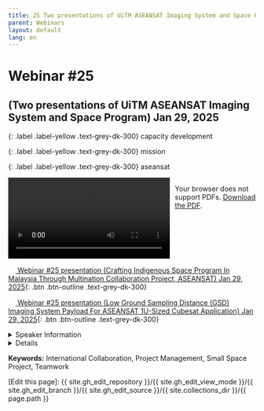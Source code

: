 ```yaml
---
title: 25 Two presentations of UiTM ASEANSAT Imaging System and Space Program
parent: Webinars
layout: default
lang: en
---
```


# Webinar #25
## (Two presentations of UiTM ASEANSAT Imaging System and Space Program) Jan 29, 2025

{: .label .label-yellow .text-grey-dk-300}
capacity development

{: .label .label-yellow .text-grey-dk-300}
mission

{: .label .label-yellow .text-grey-dk-300}
aseansat

<div style="display: flex; gap: 10px; align-items: flex-start;">
  <!-- Video Section -->
  <div style="flex: 2; max-width: 66%;">
    <video controls width="100%" height="auto">
      <source src="https://birds-project.com/open-source/video/birds_bus_opensource_webinar_25.mp4" type="video/mp4">
      Your browser does not support the video tag.
    </video>
  </div>

  <!-- Chat Section -->
  <div style="flex: 1; max-width: 33%;">
    <object 
      data="https://birds-project.com/open-source/pdf/BIRDS_BUS_Opensource_24_chat.pdf" 
      width="100%" 
      height="275px">
      <p>Your browser does not support PDFs. <a href="https://birds-project.com/open-source/pdf/BIRDS_BUS_Opensource_24_chat.pdf">Download the PDF</a>.</p>
    </object>
  </div>
</div>

<!-- Download Presentation  -->
[<img src="https://raw.githubusercontent.com/FortAwesome/Font-Awesome/6.x/svgs/regular/circle-down.svg" width="15" height="15"> Webinar #25 presentation (Crafting Indigenous Space Program In Malaysia Through Multination Collaboration Project, ASEANSAT) Jan 29, 2025](https://birds-project.com/open-source/pdf/birds_bus_opensource_webinar_25_1.pdf){: .btn .btn-outline .text-grey-dk-300}

[<img src="https://raw.githubusercontent.com/FortAwesome/Font-Awesome/6.x/svgs/regular/circle-down.svg" width="15" height="15"> Webinar #25 presentation (Low Ground Sampling Distance (GSD) Imaging System Payload For ASEANSAT 1U-Sized Cubesat Application) Jan 29, 2025](https://birds-project.com/open-source/pdf/birds_bus_opensource_webinar_25_2.pdf){: .btn .btn-outline .text-grey-dk-300}

<details markdown="block">
<summary>Speaker Information</summary>

**Ir. Dr. Mohamad Huzaimy Jusoh** is a Professor in School of Electrical Engineering,
Universiti Teknologi MARA (UiTM), Shah Alam, Malaysia. <br> He joined UiTM since
2007 after completing his M.Eng in Computer and Communication from Universiti
Kebangsaan Malaysia (UKM). He obtained his Doctorate from Kyushu University,
Japan, for research in Space and Earth Electromagnetism in 2013. <br> As an
academician, he has supervised more than 20 postgraduate students, led more
than 10 research grants, and published over 100 publications. His research interest
are Satellite Engineering and System, Space and Earth Electromagnetism and
Wireless Instrumentation and Communication Systems. <br> He has been appointed as
Visiting Professor at Kyushu Institute of Technology, Japan since 2018 until now.
Other than his career at university, Dr Mohamad Huzaimy holds positions as CoChairman, Visiting Engineer and Technical Consultant at several satellite-related
companies and ministry level in special projects such as Space Weather mitigation
and National Satellite project.

<br>
<br>

**Dr. Fatimah Zaharah Ali** is a senior lecturer at College of Engineering, Universiti Teknologi MARA (UiTM),
Malaysia since 2012. <br> She obtained her Bachelor of Engineering (Honours) in Electrical and Electronics from
Universiti Teknologi Petronas (UTP), Perak, Malaysia in 2009; MSc. in Telecommunication and Information
Engineering from Universiti Teknologi MARA (UiTM), Selangor, Malaysia in 2012; and PhD in Electrical
Engineering, UiTM, Selangor, Malaysia in 2023. <br> She also had worked as an Assistant Manager in Telekom
Malaysia (TM) Berhad in 2010 for a year before she pursued her master’s degree. <br>
Her study in Communication Engineering has led her to start the research in satellite field for doctorate
degree. Her thesis was on the complete process on developing the imaging mission system payload with high
resolution for the application of 1U-sized CubeSat; which also includes the integration and space
environments tests with the other subsystems boards of the satellite.
In 2021, she was appointed as Project Manager for the international collaborative project, ASEANSAT, with
associates from Philippines, Thailand, Ministry of Science, Technology, and Innovation (MOSTI), and
Malaysian Space Agency (MYSA). ASEANSAT is the project of developing and launching the second satellite
CubeSat of UiTM, local to Malaysia. Apart of managing the project, she was responsible for the camera
mission, satellite testing and integration, satellite registration, licensing, and frequency coordination. <br> When
she was appointed as UiTM Ground Station Manager in 2019, she had actively participated in the BIRDS
Ground Station Workshops and as Malaysian Editor for BIRDS Project Newsletter, representing UiTM and
Malaysia. Due to her commitment and enthusiasm in satellite field, Fatimah was invited by various local and
international organizations where she readily shared her experience and insights in the space and satellite
field. <br> Moreover, she was invited by NASA-associated Indian Institute of Technology Madras (IITM) to be part
of the Working Group Member on International Collaboration in Space Technology Conclave that was held in
Chennai, India, in 2022. In 2023, she was appointed as expert consultant and panel reviewer for Nanosatellite
Development Project by MYSA. Recently, she was appointed as Malaysia Point-of-Contact (POC) for UNISECGlobal to ensure the space activities in the country is sustained in line with the goal of the consortium to
provide space education to all around the world. 
</details>

<details markdown="block">
<summary>Details</summary>

This webinar features two presentations from researchers at Universiti Teknologi MARA (UiTM), Malaysia, on the ASEANSAT project.
Prof. Ir. Dr. Mohamad Huzaimy Jusoh presents Malaysia’s approach to developing an indigenous space program through the multinational ASEANSAT collaboration. <br>
Dr. Fatimah Zaharah Ali discusses the design of a low Ground Sampling Distance (GSD) imaging payload for 1U-sized CubeSat applications.
Together, they highlight regional cooperation and innovative imaging solutions for small satellites.
</details>

**Keywords:** International Collaboration, Project Management, Small Space Project, Teamwork

[Edit this page]:  {{ site.gh_edit_repository }}/{{ site.gh_edit_view_mode }}/{{ site.gh_edit_branch }}/{{ site.gh_edit_source }}/{{ site.collections_dir }}/{{ page.path }}
